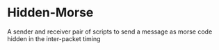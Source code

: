 # Hidden-Morse
A sender and receiver pair of scripts to send a message as morse code hidden in the inter-packet timing
